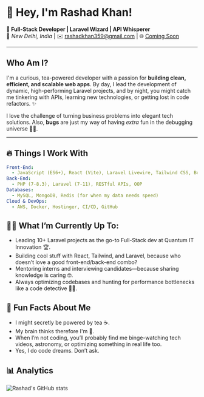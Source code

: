 # 👋 Hey, I'm Rashad Khan!

**🚀 Full-Stack Developer | Laravel Wizard | API Whisperer**  
📍 _New Delhi, India_ | ✉️ [rashadkhan359@gmail.com](mailto:rashadkhan359@gmail.com) | 🌐 [Coming Soon](#) 

---

## Who Am I?

I'm a curious, tea-powered developer with a passion for **building clean, efficient, and scalable web apps**. By day, I lead the development of dynamic, high-performing Laravel projects, and by night, you might catch me tinkering with APIs, learning new technologies, or getting lost in code refactors. ✨

I love the challenge of turning business problems into elegant tech solutions. Also, **bugs** are just my way of having _extra_ fun in the debugging universe 🐛🚀.

---

## 🔥 Things I Work With

```yaml
Front-End: 
  - JavaScript (ES6+), React (Vite), Laravel Livewire, Tailwind CSS, Bootstrap
Back-End: 
  - PHP (7-8.3), Laravel (7-11), RESTful APIs, OOP 
Databases: 
  - MySQL, MongoDB, Redis (for when my data needs speed)
Cloud & DevOps: 
  - AWS, Docker, Hostinger, CI/CD, GitHub
```


## 👨‍💻 What I’m Currently Up To:
  - Leading 10+ Laravel projects as the go-to Full-Stack dev at Quantum IT Innovation 🏆.
  - Building cool stuff with React, Tailwind, and Laravel, because who doesn’t love a good front-end/back-end combo?
  - Mentoring interns and interviewing candidates—because sharing knowledge is caring 🤓.
  - Always optimizing codebases and hunting for performance bottlenecks like a code detective 🕵️‍♂️.

## 🌱 Fun Facts About Me
- I might secretly be powered by tea ☕.
- My brain thinks therefore I'm 🧠.
- When I’m not coding, you’ll probably find me binge-watching tech videos, astronomy, or optimizing something in real life too.
- Yes, I do code dreams. Don’t ask.

## 📊 Analytics
![Rashad's GitHub stats](https://github-readme-stats.vercel.app/api?username=rashadkhan359&show_icons=true&theme=radical)
